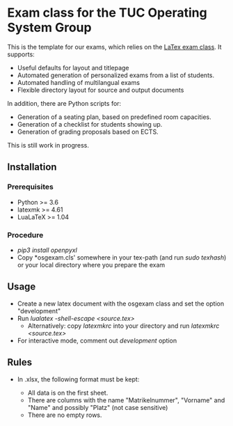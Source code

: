 # Exam class for the TUC Operating System Group

This is the template for our exams, which relies on the [LaTex exam class](https://www.ctan.org/pkg/exam). It supports:

  - Useful defaults for layout and titlepage
  - Automated generation of personalized exams from a list of students.
  - Automated handling of multilangual exams
  - Flexible directory layout for source and output documents
  
  In addition, there are Python scripts for:
  - Generation of a seating plan, based on predefined room capacities.
  - Generation of a checklist for students showing up.
  - Generation of grading proposals based on ECTS.

This is still work in progress.

## Installation

### Prerequisites
- Python >= 3.6
- latexmk >= 4.61
- LuaLaTeX >= 1.04

### Procedure
- *pip3 install openpyxl*
- Copy *osgexam.cls' somewhere in your tex-path (and run *sudo texhash*) or your local directory where you prepare the exam

## Usage

- Create a new latex document with the osgexam class and set the option "development"
- Run *lualatex -shell-escape <source.tex>* 
   - Alternatively: copy *latexmkrc* into your directory and run *latexmkrc <source.tex>*  
- For interactive mode, comment out *development* option

## Rules
- In <exam>.xlsx, the following format must be kept:
  - All data is on the first sheet.
  - There are columns with the name "Matrikelnummer", "Vorname" and "Name" and possibly "Platz" (not case sensitive)
  - There are no empty rows.
